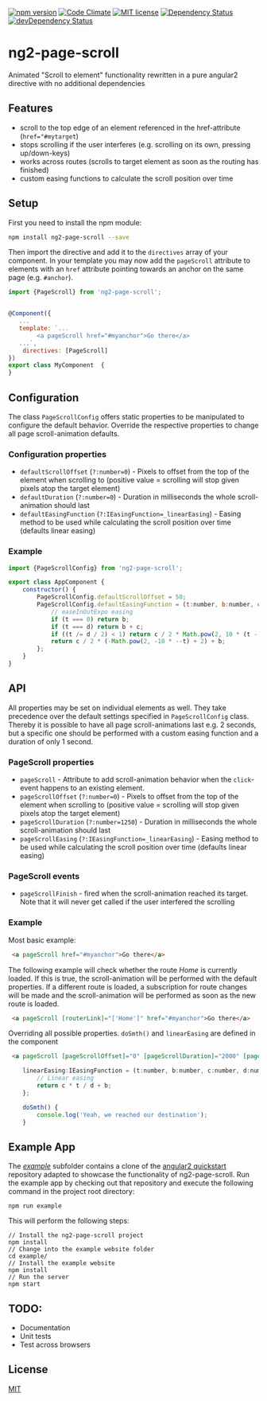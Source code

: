 [![npm version](https://img.shields.io/npm/v/ng2-page-scroll.svg?style=flat)](https://www.npmjs.com/package/ng2-page-scroll)
[![Code Climate](https://codeclimate.com/github/Nolanus/ng2-page-scroll/badges/gpa.svg)](https://codeclimate.com/github/Nolanus/ng2-page-scroll)
[![MIT license](http://img.shields.io/badge/license-MIT-brightgreen.svg)](http://opensource.org/licenses/MIT)
[![Dependency Status](https://david-dm.org/Nolanus/ng2-page-scroll.svg)](https://david-dm.org/Nolanus/ng2-page-scroll)
[![devDependency Status](https://david-dm.org/Nolanus/ng2-page-scroll/dev-status.svg)](https://david-dm.org/Nolanus/ng2-page-scroll#info=devDependencies)

# ng2-page-scroll
Animated "Scroll to element" functionality rewritten in a pure angular2 directive with no additional dependencies

## Features
- scroll to the top edge of an element referenced in the href-attribute (`href="#mytarget`)
- stops scrolling if the user interferes (e.g. scrolling on its own, pressing up/down-keys)
- works across routes (scrolls to target element as soon as the routing has finished)
- custom easing functions to calculate the scroll position over time

## Setup
First you need to install the npm module:
```sh
npm install ng2-page-scroll --save
```

Then import the directive and add it to the `directives` array of your component. In your template you may now add the `pageScroll` attribute to elements with an `href` attribute pointing towards an anchor on the same page (e.g. `#anchor`).
```js
import {PageScroll} from 'ng2-page-scroll';


@Component({
   ...
   template: `...
        <a pageScroll href="#myanchor">Go there</a>
   ...`,
    directives: [PageScroll]
})
export class MyComponent  {
}
```

## Configuration
The class `PageScrollConfig` offers static properties to be manipulated to configure the default behavior. Override the respective properties to change all page scroll-animation defaults.

### Configuration properties
- `defaultScrollOffset` (`?:number=0`) - Pixels to offset from the top of the element when scrolling to (positive value = scrolling will stop given pixels atop the target element)
- `defaultDuration` (`?:number=0`) - Duration in milliseconds the whole scroll-animation should last
- `defaultEasingFunction` (`?:IEasingFunction=_linearEasing`) - Easing method to be used while calculating the scroll position over time (defaults linear easing)

### Example
```js
import {PageScrollConfig} from 'ng2-page-scroll';

export class AppComponent {
    constructor() {
        PageScrollConfig.defaultScrollOffset = 50;
        PageScrollConfig.defaultEasingFunction = (t:number, b:number, c:number, d:number):number => {
            // easeInOutExpo easing
            if (t === 0) return b;
            if (t === d) return b + c;
            if ((t /= d / 2) < 1) return c / 2 * Math.pow(2, 10 * (t - 1)) + b;
            return c / 2 * (-Math.pow(2, -10 * --t) + 2) + b;
        };
    }
}
```

## API
All properties may be set on individual elements as well. They take precedence over the default settings specified in `PageScrollConfig` class. Thereby it is possible to have all page scroll-animations last e.g. 2 seconds, but a specific one should be performed with a custom easing function and a duration of only 1 second.

### PageScroll properties
- `pageScroll` - Attribute to add scroll-animation behavior when the `click`-event happens to an existing element.
- `pageScrollOffset` (`?:number=0`) - Pixels to offset from the top of the element when scrolling to (positive value = scrolling will stop given pixels atop the target element)
- `pageScrollDuration` (`?:number=1250`) - Duration in milliseconds the whole scroll-animation should last
- `pageScrollEasing` (`?:IEasingFunction=_linearEasing`) - Easing method to be used while calculating the scroll position over time (defaults linear easing)

### PageScroll events
- `pageScrollFinish` - fired when the scroll-animation reached its target. Note that it will never get called if the user interfered the scrolling

### Example
Most basic example:
```html
 <a pageScroll href="#myanchor">Go there</a>
```

The following example will check whether the route _Home_ is currently loaded. If this is true, the scroll-animation will be performed with the default properties. If a different route is loaded, a subscription for route changes will be made and the scroll-animation will be performed as soon as the new route is loaded.
```html
 <a pageScroll [routerLink]="['Home']" href="#myanchor">Go there</a>
```

Overriding all possible properties. `doSmth()` and `linearEasing` are defined in the component
```html
 <a pageScroll [pageScrollOffset]="0" [pageScrollDuration]="2000" [pageScrollEasing]="linearEasing" (pageScrollFinish)="doSmth()" href="#theanchor">Visit</a>
```
```js
    linearEasing:IEasingFunction = (t:number, b:number, c:number, d:number):number => {
        // Linear easing
        return c * t / d + b;
    };

    doSmth() {
        console.log('Yeah, we reached our destination');
    }
```

## Example App
The [_example_](example) subfolder contains a clone of the [angular2 quickstart](https://github.com/angular/quickstart) repository adapted to showcase the functionality of ng2-page-scroll.
 Run the example app by checking out that repository and execute the following command in the project root directory:
 ```
 npm run example
 ```
  
 This will perform the following steps:
 ```
 // Install the ng2-page-scroll project
 npm install
 // Change into the example website folder
 cd example/
 // Install the example website
 npm install
 // Run the server
 npm start
 ```

## TODO:

* Documentation
* Unit tests
* Test across browsers

## License

[MIT](LICENSE)
